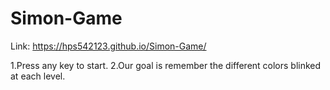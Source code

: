 # Simon-Game
Link:
https://hps542123.github.io/Simon-Game/

1.Press any key to start.
2.Our goal is remember the different colors blinked at each level.
